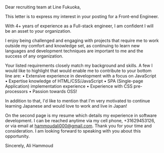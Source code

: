 Dear recruiting team at Line Fukuoka,

This letter is to express my interest in your posting for a Front-end Engineer.

With 4+ years of experience as a Full-stack engineer, I am confident I will be an asset to your organization.

I enjoy being challenged and engaging with projects that require me to work outside my comfort and knowledge set, as continuing to learn new languages and development techniques are important to me and the success of any organization.

Your listed requirements closely match my background and skills. A few I would like to highlight that would enable me to contribute to your bottom line are:
• Extensive experience in development with a focus on JavaScript
• Expertise knowledge of HTML/CSS/JavaScript
• SPA (Single-page Application) implementation experience
• Experience with CSS pre-processors
• Passion towards OSS!

In addition to that, I'd like to mention that I'm very motivated to continue learning Japanese and would love to work and live in Japan!

On the second page is my resume which details my experience in software development. I can be reached anytime via my cell phone, +31629453126, or via email at hammoudali000@gmail.com.
Thank you for your time and consideration. I am looking forward to speaking with you about this opportunity.

Sincerely,
Ali Hammoud
